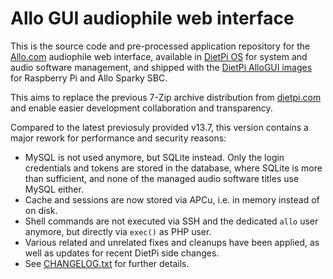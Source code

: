 # Allo GUI audiophile web interface

This is the source code and pre-processed application repository for the [Allo.com](https://allo.com/) audiophile web interface, available in [DietPi OS](https://github.com/MichaIng/DietPi) for system and audio software management, and shipped with the [DietPi AlloGUI images](https://dietpi.com/phpbb/viewtopic.php?t=2317) for Raspberry Pi and Allo Sparky SBC.

This aims to replace the previous 7-Zip archive distribution from [dietpi.com](https://dietpi.com/downloads/binaries/all/) and enable easier development collaboration and transparency.

Compared to the latest previosuly provided v13.7, this version contains a major rework for performance and security reasons:
- MySQL is not used anymore, but SQLite instead. Only the login credentials and tokens are stored in the database, where SQLite is more than sufficient, and none of the managed audio software titles use MySQL either.
- Cache and sessions are now stored via APCu, i.e. in memory instead of on disk.
- Shell commands are not executed via SSH and the dedicated `allo` user anymore, but directly via `exec()` as PHP user.
- Various related and unrelated fixes and cleanups have been applied, as well as updates for recent DietPi side changes.
- See [CHANGELOG.txt](https://github.com/MichaIng/DietPi-AlloGUI/blob/main/CHANGELOG.txt) for further details.

